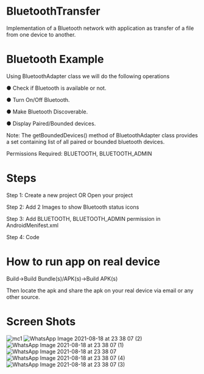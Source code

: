 # BluetoothTransfer
 Implementation of a Bluetooth network with application as transfer of a file from one device to another.
# Bluetooth Example
Using BluetoothAdapter class we will do the following operations

● Check if Bluetooth is available or not.

● Turn On/Off Bluetooth.

● Make Bluetooth Discoverable.

● Display Paired/Bounded devices.

Note: The getBoundedDevices() method of BluetoothAdapter class provides
a set containing list of all paired or bounded bluetooth devices.

Permissions Required: BLUETOOTH, BLUETOOTH_ADMIN
# Steps 
Step 1: Create a new project OR Open your project

Step 2: Add 2 Images to show Bluetooth status icons

Step 3: Add BLUETOOTH, BLUETOOTH_ADMIN permission in AndroidMenifest.xml

Step 4: Code
# How to run app on real device
Build->Build Bundle(s)/APK(s)->Build APK(s)

Then locate the apk and share the apk on your real device via email or any other source.
# Screen Shots
![mc1](https://user-images.githubusercontent.com/88769793/130808315-63e2c0a3-0bc2-4a67-8143-16264d84fb56.PNG)
![WhatsApp Image 2021-08-18 at 23 38 07 (2)](https://user-images.githubusercontent.com/88769793/130808209-4159372f-119a-44bf-bb95-3bf8b90ba138.jpeg)
![WhatsApp Image 2021-08-18 at 23 38 07 (1)](https://user-images.githubusercontent.com/88769793/130808219-8f2568e2-559e-44a7-b7cb-115302af334a.jpeg)
![WhatsApp Image 2021-08-18 at 23 38 07](https://user-images.githubusercontent.com/88769793/130808223-6ba6f2a5-aab1-43f3-9f9e-e956cb105d54.jpeg)
![WhatsApp Image 2021-08-18 at 23 38 07 (4)](https://user-images.githubusercontent.com/88769793/130808225-2c89b78a-60a5-43f4-8d36-ee1043748450.jpeg)
![WhatsApp Image 2021-08-18 at 23 38 07 (3)](https://user-images.githubusercontent.com/88769793/130808227-d09f3f60-2310-4ff4-aa57-f1f6d0157a18.jpeg)
